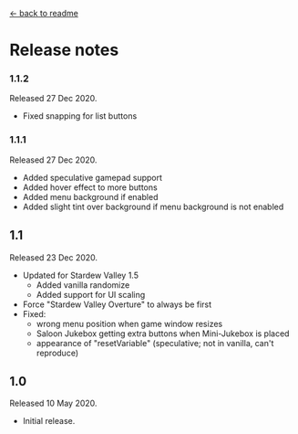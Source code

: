 ﻿[← back to readme](README.md)

# Release notes
### 1.1.2
Released 27 Dec 2020.

* Fixed snapping for list buttons

### 1.1.1
Released 27 Dec 2020.

* Added speculative gamepad support
* Added hover effect to more buttons
* Added menu background if enabled
* Added slight tint over background if menu background is not enabled

## 1.1
Released 23 Dec 2020.

* Updated for Stardew Valley 1.5
    * Added vanilla randomize
    * Added support for UI scaling
* Force "Stardew Valley Overture" to always be first
* Fixed:
    * wrong menu position when game window resizes
    * Saloon Jukebox getting extra buttons when Mini-Jukebox is placed
    * appearance of "resetVariable" (speculative; not in vanilla, can't reproduce)

## 1.0
Released 10 May 2020.

* Initial release.